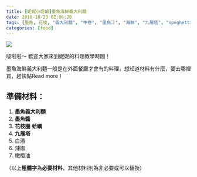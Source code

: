 ```yaml
---
title: [妮妮小廚娘]墨魚海鮮義大利麵
date: 2018-10-23 02:06:20
tags: [墨魚, 花枝, "義大利麵", "中卷", "墨魚汁", "海鮮", "九層塔", "speghetti", "squid", "seafood", "cuisine", "italien"]
categories: [food]
---
```


![](https://nininanaa.me/images/squid-speghetti.jpg)

噠啦啦～ 歡迎大家來到妮妮的料理教學時間！

墨魚海鮮義大利麵一般是在外面餐廳才會有的料理，想知道材料有什麼，要去哪裡買，趕快點Read more！

<!--more-->

## 準備材料：

1. **墨魚義大利麵** 
1. **墨魚醬** 
1. **花枝圈** **蛤蠣**
1. **九層塔**
1. 白酒
1. 辣椒
1. 橄欖油


（以上**粗體字**為**必要材料**，其他材料則為非必要或可以替換）




